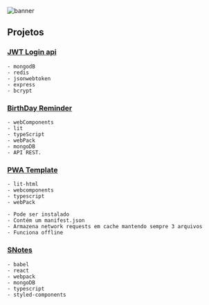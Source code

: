 ![banner](https://user-images.githubusercontent.com/88716893/164410744-1de53f9a-719d-4955-83b5-5f6787401786.png)

## Projetos

### [JWT Login api](./01_Authentication_JWT/)

    - mongodB
    - redis
    - jsonwebtoken
    - express
    - bcrypt

### [BirthDay Reminder](./02_Birthday_Reminder/)

    - webComponents
    - lit
    - typeScript
    - webPack
    - mongoDB
    - API REST.

### [PWA Template](./03_Recipes_Notebook/)

    - lit-html
    - webcomponents
    - typescript
    - webPack 

    - Pode ser instalado
    - Contém um manifest.json
    - Armazena network requests em cache mantendo sempre 3 arquivos
    - Funciona offline  
    
### [SNotes](./04_s_notes/)

    - babel
    - react
    - webpack
    - mongoDB
    - typescript
    - styled-components
